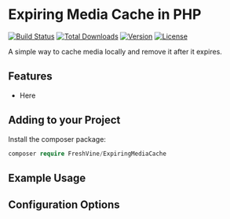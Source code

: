 # Expiring Media Cache in PHP
[![Build Status](https://travis-ci.com/FreshVine/expiring-media-cache.svg)](https://travis-ci.com/FreshVine/expiring-media-cache)
[![Total Downloads](https://poser.pugx.org/freshvine/expiringmediacache/d/total.svg)](https://packagist.org/packages/freshvine/expiringmediacache)
[![Version](https://poser.pugx.org/freshvine/expiringmediacache/v/stable.svg)](https://packagist.org/packages/freshvine/expiringmediacache)
[![License](https://poser.pugx.org/freshvine/expiringmediacache/license.svg)](https://packagist.org/packages/freshvine/expiringmediacache)  

A simple way to cache media locally and remove it after it expires.
  
## Features  

*	Here



## Adding to your Project  
  
Install the composer package:  

```php
composer require FreshVine/ExpiringMediaCache
```

  
## Example Usage  



## Configuration Options

